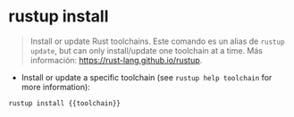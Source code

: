 # rustup install

> Install or update Rust toolchains.
> Este comando es un alias de `rustup update`, but can only install/update one toolchain at a time.
> Más información: <https://rust-lang.github.io/rustup>.

- Install or update a specific toolchain (see `rustup help toolchain` for more information):

`rustup install {{toolchain}}`
